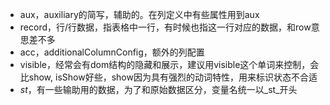 * aux，auxiliary的简写，辅助的。在列定义中有些属性用到aux
* record，行/行数据，指表格中一行，有时候也指这一行对应的数据，和row意思差不多
* acc，additionalColumnConfig，额外的列配置
* visible，经常会有dom结构的隐藏和展示，建议用visible这个单词来控制，会比show, isShow好些，show因为具有强烈的动词特性，用来标识状态不合适
* _st_，有一些输助用的数据，为了和原始数据区分，变量名统一以_st_开头
